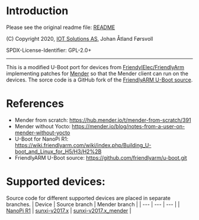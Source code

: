 # Introduction
Please see the original readme file: [README](README)

(C) Copyright 2020, [IOT Solutions AS](https://www.iotsolutions.no/), Johan Åtland Førsvoll

SPDX-License-Identifier:	GPL-2.0+

****************

This is a modified U-Boot port for devices from [FriendylElec/FriendlyArm](https://www.friendlyarm.com/) implementing patches for [Mender](https://mender.io/) so that the Mender client can run on the devices. The sorce code is a GitHub fork of the [FriendlyARM U-Boot source](https://github.com/friendlyarm/u-boot.git). 

# References
* Mender from scratch: https://hub.mender.io/t/mender-from-scratch/391
* Mender without Yocto: https://mender.io/blog/notes-from-a-user-on-mender-without-yocto
* U-Boot for NanoPi R1: https://wiki.friendlyarm.com/wiki/index.php/Building_U-boot_and_Linux_for_H5/H3/H2%2B
* FriendlyARM U-Boot source: https://github.com/friendlyarm/u-boot.git

# Supported devices:
Source code for different supported devices are placed in separate branches. 
| Device | Source branch | Mender branch |
| --- | --- | --- |
| [NanoPi R1](https://www.friendlyarm.com/index.php?route=product/product&product_id=248) | [sunxi-v2017.x](https://github.com/IOTSolutionsAS/u-boot/tree/sunxi-v2017.x) | [sunxi-v2017.x_mender](https://github.com/IOTSolutionsAS/u-boot/tree/sunxi-v2017.x_mender) | 


